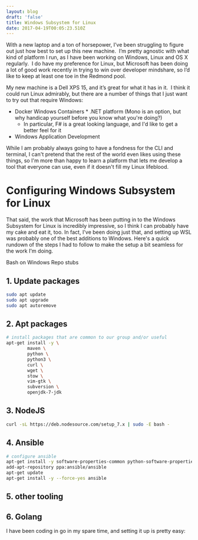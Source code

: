 ```yaml
---
layout: blog
draft: 'false'
title: Windows Subsystem for Linux
date: 2017-04-19T00:05:23.510Z
---
```

With a new laptop and a ton of horsepower, I’ve been struggling to figure out just how best to set up this new machine.  I’m pretty agnostic with what kind of platform I run, as I have been working on Windows, Linux and OS X regularly.  I do have my preference for Linux, but Microsoft has been doing a lot of good work recently in trying to win over developer mindshare, so I’d like to keep at least one toe in the Redmond pool.

My new machine is a Dell XPS 15, and it’s great for what it has in it.  I think it could run Linux admirably, but there are a number of things that I just want to try out that require Windows:

* Docker Windows Containers
* .NET platform (Mono is an option, but why handicap yourself before you know what you're doing?)
  * In particular, F# is a great looking language, and I'd like to get a better feel for it
* Windows Application Development

While I am probably always going to have a fondness for the CLI and terminal, I can't pretend that the rest of the world even likes using these things, so I'm more than happy to learn a platform that lets me develop a tool that everyone can use, even if it doesn't fill my Linux lifeblood.

# Configuring Windows Subsystem for Linux

That said, the work that Microsoft has been putting in to the Windows Subsystem for Linux is incredibly impressive, so I think I can probably have my cake and eat it, too.  In fact, I've been doing just that, and setting up WSL was probably one of the best additions to Windows.  Here's a quick rundown of the steps I had to follow to make the setup a bit seamless for the work I'm doing.


Bash on Windows Repo stubs
## 1. Update packages

```sh
sudo apt update
sudo apt upgrade
sudo apt autoremove
```

## 2. Apt packages

```sh
# install packages that are common to our group and/or useful
apt-get install -y \
        maven \
        python \
        python3 \
        curl \
        wget \
        stow \
        vim-gtk \
        subversion \
        openjdk-7-jdk

```

## 3. NodeJS

```sh
curl -sL https://deb.nodesource.com/setup_7.x | sudo -E bash -
```
## 4. Ansible

```sh
# configure ansible
apt-get install -y software-properties-common python-software-properties
add-apt-repository ppa:ansible/ansible
apt-get update
apt-get install -y --force-yes ansible
```

## 5. other tooling

## 6. Golang

I have been coding in go in my spare time, and setting it up is pretty easy:



